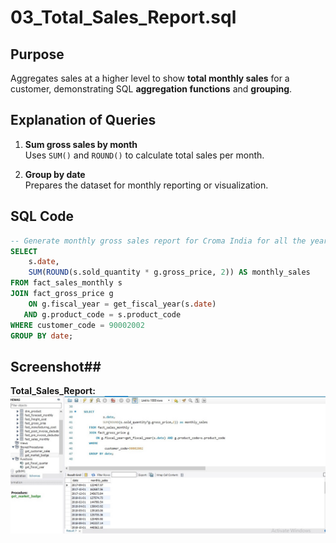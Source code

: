 # 03_Total_Sales_Report.sql

## Purpose
Aggregates sales at a higher level to show **total monthly sales** for a customer, demonstrating SQL **aggregation functions** and **grouping**.

## Explanation of Queries

1. **Sum gross sales by month**  
   Uses `SUM()` and `ROUND()` to calculate total sales per month.

2. **Group by date**  
   Prepares the dataset for monthly reporting or visualization.

## SQL Code

```sql
-- Generate monthly gross sales report for Croma India for all the years
SELECT 
    s.date, 
    SUM(ROUND(s.sold_quantity * g.gross_price, 2)) AS monthly_sales
FROM fact_sales_monthly s
JOIN fact_gross_price g
    ON g.fiscal_year = get_fiscal_year(s.date)
   AND g.product_code = s.product_code
WHERE customer_code = 90002002
GROUP BY date;
```

## Screenshot##

 **Total_Sales_Report:** ![Total_Sales_Report](screenshots/total_monthly_sales.jpg)
